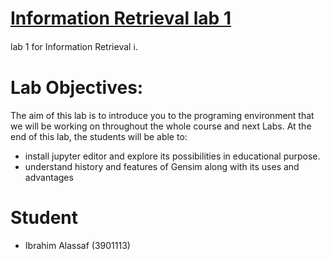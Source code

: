 # [Information Retrieval lab 1](/lab1.ipynb)

lab 1 for Information Retrieval ℹ.
# Lab Objectives: 
The aim of this lab is to introduce you to the programing environment 
that we will be working on throughout the whole course and next Labs. At 
the end of this lab, the students will be able to: 
- install jupyter editor and explore its possibilities in educational 
purpose. 
- understand history and features of Gensim along with its uses and 
advantages 


# Student

- Ibrahim Alassaf (3901113)


